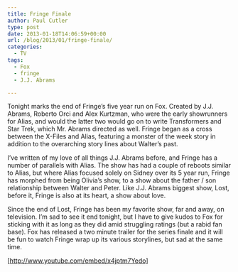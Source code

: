 ```yaml
---
title: Fringe Finale
author: Paul Cutler
type: post
date: 2013-01-18T14:06:59+00:00
url: /blog/2013/01/fringe-finale/
categories:
  - TV
tags:
  - Fox
  - fringe
  - J.J. Abrams

---
```

Tonight marks the end of Fringe&#8217;s five year run on Fox. Created by J.J. Abrams, Roberto Orci and Alex Kurtzman, who were the early showrunners for Alias, and would the latter two would go on to write Transformers and Star Trek, which Mr. Abrams directed as well. Fringe began as a cross between the X-Files and Alias, featuring a monster of the week story in addition to the overarching story lines about Walter&#8217;s past.

I&#8217;ve written of my love of all things J.J. Abrams before, and Fringe has a number of parallels with Alias. The show has had a couple of reboots similar to Alias, but where Alias focused solely on Sidney over its 5 year run, Fringe has morphed from being Olivia&#8217;s show, to a show about the father / son relationship between Walter and Peter. Like J.J. Abrams biggest show, Lost, before it, Fringe is also at its heart, a show about love.

Since the end of Lost, Fringe has been my favorite show, far and away, on television. I&#8217;m sad to see it end tonight, but I have to give kudos to Fox for sticking with it as long as they did amid struggling ratings (but a rabid fan base). Fox has released a two minute trailer for the series finale and it will be fun to watch Fringe wrap up its various storylines, but sad at the same time.

[http://www.youtube.com/embed/x4jptm7Yedo]